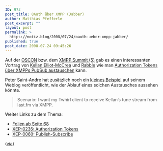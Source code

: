 ```yaml
---
ID: 973
post_title: OAuth über XMPP (Jabber)
author: Matthias Pfefferle
post_excerpt: ""
layout: post
permalink: >
  https://notiz.blog/2008/07/24/oauth-ueber-xmpp-jabber/
published: true
post_date: 2008-07-24 09:45:26
---
```

<!-- wp:paragraph -->
<p>Auf der <a href="http://en.oreilly.com/oscon2008/">OSCON</a> bzw. dem <a href="http://www.xmpp.org/summit/summit5.shtml">XMPP Summit (5)</a> gab es einen interessanten Vortrag von <a href="http://laughingmeme.org/">Kellan Elliot-McCrea</a> und <a href="http://anarchogeek.com/">Rabble</a> wie man <a href="http://www.xmpp.org/extensions/xep-0235.html">Authorization Tokens über XMPPs PubSub austauschen</a> kann.</p>
<!-- /wp:paragraph -->

<!-- wp:paragraph -->
<p>Peter Saint-Andre hat zusätzlich noch ein <a href="https://stpeter.im/?p=2228">kleines Beispiel</a> auf seinem Weblog veröffentlicht, wie der Ablauf eines solchen Austausches aussehen könnte.</p>
<!-- /wp:paragraph -->

<!-- wp:quote -->
<blockquote class="wp-block-quote">
	<p>Scenario: I want my Twhirl client to receive Kellan’s tune stream from last.fm via XMPP.</p>
</blockquote>
<!-- /wp:quote -->

<!-- wp:paragraph -->
<p>Weiter Links zu dem Thema:</p>
<!-- /wp:paragraph -->

<!-- wp:list -->
<ul>
	<li><a href="http://www.slideshare.net/kellan/beyond-rest">Folien ab Seite 68</a></li>
	<li><a href="http://www.xmpp.org/extensions/xep-0235.html">XEP-0235: Authorization Tokens</a></li>
	<li><a href="http://www.xmpp.org/extensions/xep-0060.html">XEP-0060: Publish-Subscribe</a></li>
</ul>
<!-- /wp:list -->

<!-- wp:paragraph -->
<p>(<a href="http://blog.oauth.net/2008/07/23/oauth-over-xmpp/">via</a>)</p>
<!-- /wp:paragraph -->